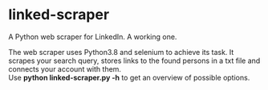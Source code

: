 # linked-scraper
A Python web scraper for LinkedIn. A working one.

The web scraper uses Python3.8 and selenium to achieve its task. It scrapes your search query, stores links to the found persons in a txt file and connects your account with them.
<br/> Use **python linked-scraper.py -h** to get an overview of possible options.

